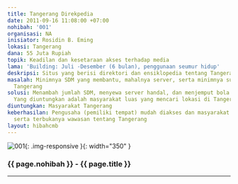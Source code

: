 ```yaml
---
title: Tangerang Direkpedia
date: 2011-09-16 11:08:00 +07:00
nohibah: '001'
organisasi: NA
inisiator: Rosidin B. Eming
lokasi: Tangerang
dana: 55 Juta Rupiah
topik: Keadilan dan kesetaraan akses terhadap media
lama: 'Building: Juli -Desember (6 bulan), penggunaan seumur hidup'
deskripsi: Situs yang berisi direktori dan ensiklopedia tentang Tangerang
masalah: Minimnya SDM yang membantu, mahalnya server, serta minimnya sumber data mengenai
  Tangerang
solusi: Menambah jumlah SDM, menyewa server handal, dan menjemput bola sumber data.
  Yang diuntungkan adalah masyarakat luas yang mencari lokasi di Tangerang
diuntungkan: Masyarakat Tangerang
keberhasilan: Pengusaha (pemiliki tempat) mudah diakses dan masyarakat mudah mengakses,
  serta terbukanya wawasan tentang Tangerang
layout: hibahcmb
---
```


![001](/static/img/hibahcmb/001.png){: .img-responsive }{: width="350" }

### {{ page.nohibah }} - {{ page.title }}

---
